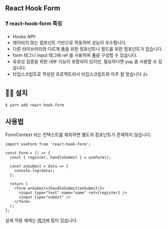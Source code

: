 ## React Hook Form

### ❓ react-hook-form 특징
- Hooks API!
- 제어되지 않는 컴포넌트 기반으로 작동하여 성능이 우수합니다.
- 다른 라이브러리와 다르게 폼을 위한 컴포넌트나 필드를 위한 컴포넌트가 없습니다. 
- form 태그나 input 태그에 ref 를 사용하여 폼을 구성할 수 있습니다.
- 유효성 검증을 위한 내부 기능이 포함되어 있지만, 필요하다면 yup 을 사용할 수 있습니다.
- 타입스크립트로 작성된 프로젝트라서 타입스크립트와 아주 잘 맞습니다 👍 

## 🙋‍♀️ 설치
```
$ yarn add react-hook-form
```

## 사용법

FormContext 라는 컨텍스트를 제외하면 별도의 컴포넌트가 존재하지 않습니다.
```
import useForm from 'react-hook-form';

const Form = () => {
  const { register, handleSubmit } = useForm();

  const onSubmit = data => {
    console.log(data);
  };
  
  return (
    <form onSubmit={handleSubmit(onSubmit)}>
      <input type="text" name="name" ref={register} />
      <input type="submit" />
    </form>
  );
};
```
실제 작동 예제는 <a href="https://github.com/react-hook-form/react-hook-form/tree/master/examples">여기</a>에 많이 있습니다. 
    
